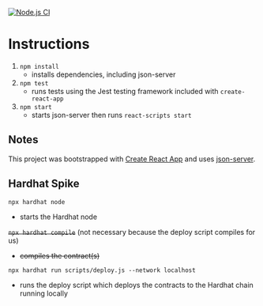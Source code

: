 [![Node.js CI](https://github.com/jduffey/roulette-react/actions/workflows/node.js.yml/badge.svg?branch=main)](https://github.com/jduffey/roulette-react/actions/workflows/node.js.yml)

# Instructions

1. `npm install`
   - installs dependencies, including json-server
1. `npm test`
   - runs tests using the Jest testing framework included with `create-react-app`
1. `npm start`
   - starts json-server then runs `react-scripts start` 

## Notes

This project was bootstrapped with [Create React App](https://github.com/facebook/create-react-app) and uses [json-server](https://github.com/typicode/json-server).

## Hardhat Spike

`npx hardhat node`
- starts the Hardhat node

~~`npx hardhat compile`~~ (not necessary because the deploy script compiles for us)
- ~~compiles the contract(s)~~

`npx hardhat run scripts/deploy.js --network localhost`
- runs the deploy script which deploys the contracts to the Hardhat chain running locally